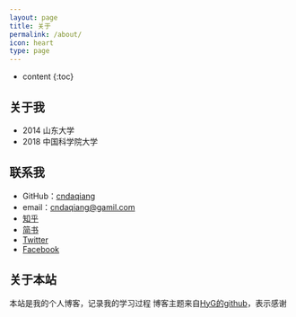 ```yaml
---
layout: page
title: 关于
permalink: /about/
icon: heart
type: page
---
```


* content
{:toc}





## 关于我

* 2014 山东大学
* 2018 中国科学院大学

## 联系我

* GitHub：[cndaqiang](https://github.com/cndaqiang)
* email：cndaqiang@gamil.com
* [知乎](https://www.zhihu.com/people/cndaqiang)
* [简书](http://www.jianshu.com/u/5d47905688d0)
* [Twitter](https://twitter.com/cndaqiang)
* [Facebook](https://www.facebook.com/daqiang.chen.12)


## 关于本站
本站是我的个人博客，记录我的学习过程
博客主题来自[HyG的github](https://github.com/Gaohaoyang/gaohaoyang.github.io)，表示感谢


